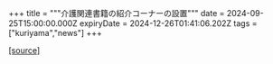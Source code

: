 +++
title = """介護関連書籍の紹介コーナーの設置"""
date = 2024-09-25T15:00:00.000Z
expiryDate = 2024-12-26T01:41:06.202Z
tags = ["kuriyama","news"]
+++


[[source]](https://www.town.kuriyama.hokkaido.jp/soshiki/43/28943.html)
